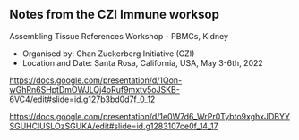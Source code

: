 ## Notes from the CZI Immune worksop

Assembling Tissue References Workshop - PBMCs, Kidney
* Organised by: Chan Zuckerberg Initiative (CZI)
* Location and Date: Santa Rosa, California, USA, May 3-6th, 2022

https://docs.google.com/presentation/d/1Qon-wGhRn6SHptDmOWJLQj4oRuf9mxtv5oJSKB-6VC4/edit#slide=id.g127b3bd0d7f_0_12

https://docs.google.com/presentation/d/1e0W7d6_WrPr0Tybto9xghxJDBYYSGUHClUSLOzSGUKA/edit#slide=id.g1283107ce0f_14_17

